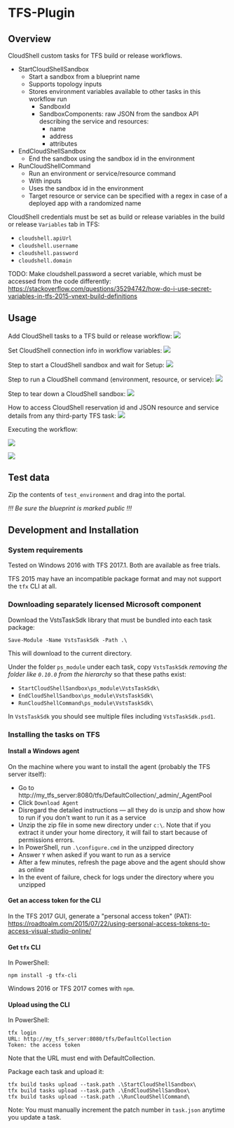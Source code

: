 # TFS-Plugin

## Overview

CloudShell custom tasks for TFS build or release workflows.

- StartCloudShellSandbox
	- Start a sandbox from a blueprint name
	- Supports topology inputs
	- Stores environment variables available to other tasks in this workflow run
		- SandboxId
		- SandboxComponents: raw JSON from the sandbox API describing the service and resources:
			- name
			- address
			- attributes
- EndCloudShellSandbox
	- End the sandbox using the sandbox id in the environment
- RunCloudShellCommand
	- Run an environment or service/resource command
	- With inputs
	- Uses the sandbox id in the environment
	- Target resource or service can be specified with a regex in case of a deployed app with a randomized name

	
CloudShell credentials must be set as build or release variables in the build or release `Variables` tab in TFS:

- `cloudshell.apiUrl`
- `cloudshell.username`
- `cloudshell.password`
- `cloudshell.domain`

TODO: Make cloudshell.password a secret variable, which must be accessed from the code differently: https://stackoverflow.com/questions/35294742/how-do-i-use-secret-variables-in-tfs-2015-vnext-build-definitions 


## Usage

Add CloudShell tasks to a TFS build or release workflow:
![](screenshots/add-task.png)

Set CloudShell connection info in workflow variables:
![](screenshots/workflow-variables.png)


Step to start a CloudShell sandbox and wait for Setup:
![](screenshots/start-sandbox-task.png)

Step to run a CloudShell command (environment, resource, or service):
![](screenshots/run-command-task.png)

Step to tear down a CloudShell sandbox:
![](screenshots/end-sandbox-task.png)

How to access CloudShell reservation id and JSON resource and service details from any third-party TFS task:
![](screenshots/accessing-info-task.png)


Executing the workflow:

![](screenshots/queue-new-build.png)

![](screenshots/executing.png)


## Test data

Zip the contents of `test_environment` and drag into the portal.

*!!! Be sure the blueprint is marked public !!!*



## Development and Installation

### System requirements

Tested on Windows 2016 with TFS 2017.1. Both are available as free trials.

TFS 2015 may have an incompatible package format and may not support the `tfx` CLI at all. 

### Downloading separately licensed Microsoft component

Download the VstsTaskSdk library that must be bundled into each task package:

    Save-Module -Name VstsTaskSdk -Path .\

This will download to the current directory.

Under the folder `ps_module` under each task, copy `VstsTaskSdk` *removing the folder like `0.10.0` from the hierarchy* so that these paths exist:

- `StartCloudShellSandbox\ps_module\VstsTaskSdk\`
- `EndCloudShellSandbox\ps_module\VstsTaskSdk\`
- `RunCloudShellCommand\ps_module\VstsTaskSdk\`

In `VstsTaskSdk` you should see multiple files including `VstsTaskSdk.psd1`.


### Installing the tasks on TFS


#### Install a Windows agent

On the machine where you want to install the agent (probably the TFS server itself):
- Go to http://my_tfs_server:8080/tfs/DefaultCollection/_admin/_AgentPool
- Click `Download Agent`
- Disregard the detailed instructions &mdash; all they do is unzip and show how to run if you don't want to run it as a service
- Unzip the zip file in some new directory under `c:\`. Note that if you extract it under your home directory, it will fail to start because of permissions errors.
- In PowerShell, run `.\configure.cmd` in the unzipped directory
- Answer `Y` when asked if you want to run as a service
- After a few minutes, refresh the page above and the agent should show as online
- In the event of failure, check for logs under the directory where you unzipped


#### Get an access token for the CLI

In the TFS 2017 GUI, generate a "personal access token" (PAT): https://roadtoalm.com/2015/07/22/using-personal-access-tokens-to-access-visual-studio-online/


#### Get `tfx` CLI

In PowerShell:

	npm install -g tfx-cli

Windows 2016 or TFS 2017 comes with `npm`.
	
#### Upload using the CLI

In PowerShell:

	tfx login
	URL: http://my_tfs_server:8080/tfs/DefaultCollection
	Token: the access token


Note that the URL must end with DefaultCollection.

Package each task and upload it:

    tfx build tasks upload --task.path .\StartCloudShellSandbox\
    tfx build tasks upload --task.path .\EndCloudShellSandbox\
    tfx build tasks upload --task.path .\RunCloudShellCommand\

Note: You must manually increment the patch number in `task.json` anytime you update a task.

